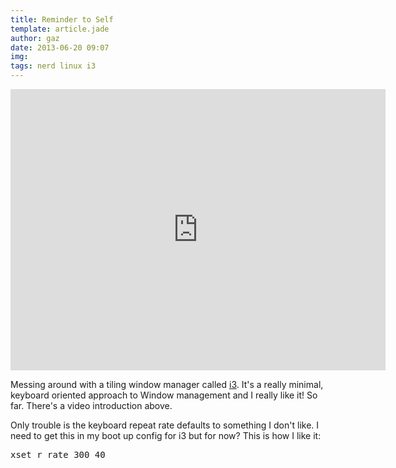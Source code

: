```yaml
---
title: Reminder to Self
template: article.jade
author: gaz
date: 2013-06-20 09:07
img: 
tags: nerd linux i3
---
```


<iframe width="600" height="450" src="http://www.youtube.com/embed/Wx0eNaGzAZU" frameborder="0" allowfullscreen></iframe>

Messing around with a tiling window manager called [i3](http://i3wm.org/). It's a really minimal, keyboard oriented approach to Window management and I really like it! So far. There's a video introduction above.

Only trouble is the keyboard repeat rate defaults to something I don't like. I need to get this in my boot up config for i3 but for now? This is how I like it:

<pre class='prettyprint lang-bash'>
xset r rate 300 40
</pre>

